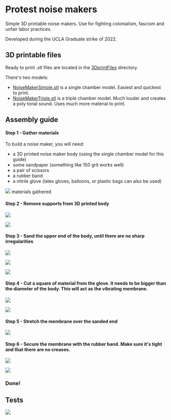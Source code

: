 # Protest noise makers

Simple 3D printable noise makers. Use for fighting colonialism, fascism and unfair labor practices. 

Developed during the UCLA Graduate strike of 2022.

## 3D printable files

Ready to print .stl files are located in the [3DprintFiles](3DprintFiles) directory. 

There's two models: 
- [NoiseMakerSimple.stl](3DprintFiles/NoiseMakerSimple.stl) is a single chamber model. Easiest and quickest to print. 
- [NoiseMakerTriple.stl](3DprintFiles/NoiseMakerTriple.stl) is a triple chamber model. Much louder and creates a poly tonal sound. Uses much more material to print. 


## Assembly guide

#### Step 1 - Gather materials
To build a noise maker, you will need:
- a 3D printed noise maker body (using the single chamber model for this guide)
- some sandpaper (something like 150 grit works well)
- a pair of scissors
- a rubber band
- a nitrile glove (latex gloves, balloons, or plastic bags can also be used) 

![](/guidePhotos/NOISE_-01.jpg)
materials gathered

#### Step 2 - Remove supports from 3D printed body
 
![](/guidePhotos/NOISE_-02.jpg)

![](/guidePhotos/NOISE_-03.jpg)

#### Step 3 - Sand the upper end of the body, until there are no sharp irregularities

![](/guidePhotos/NOISE_-04.jpg)

![](/guidePhotos/NOISE_-05.jpg)

![](/guidePhotos/NOISE_-06.jpg)

#### Step 4 -  Cut a square of material from the glove. It needs to be bigger than the diameter of the body. This will act as the vibrating membrane.

![](/guidePhotos/NOISE_-07.jpg)

![](/guidePhotos/NOISE_-08.jpg)

#### Step 5 - Stretch the membrane over the sanded end

![](/guidePhotos/NOISE_-09.jpg)

#### Step 6 - Secure the membrane with the rubber band. Make sure it's tight and that there are no creases.

![](/guidePhotos/NOISE_-10.jpg)

![](/guidePhotos/NOISE_-11.jpg)

### Done!

## Tests

![](/videos/Test_single.mp4.jpg)



